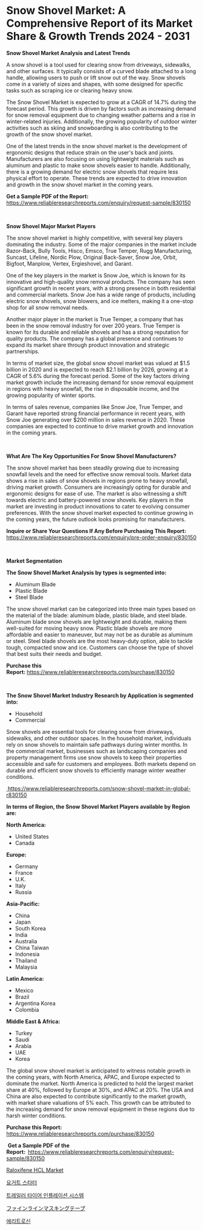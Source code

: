 <p><h1>Snow Shovel Market: A Comprehensive Report of its Market Share & Growth Trends 2024 - 2031</h1></p><p><strong>Snow Shovel Market Analysis and Latest Trends</strong></p>
<p><p>A snow shovel is a tool used for clearing snow from driveways, sidewalks, and other surfaces. It typically consists of a curved blade attached to a long handle, allowing users to push or lift snow out of the way. Snow shovels come in a variety of sizes and shapes, with some designed for specific tasks such as scraping ice or clearing heavy snow.</p><p>The Snow Shovel Market is expected to grow at a CAGR of 14.7% during the forecast period. This growth is driven by factors such as increasing demand for snow removal equipment due to changing weather patterns and a rise in winter-related injuries. Additionally, the growing popularity of outdoor winter activities such as skiing and snowboarding is also contributing to the growth of the snow shovel market.</p><p>One of the latest trends in the snow shovel market is the development of ergonomic designs that reduce strain on the user's back and joints. Manufacturers are also focusing on using lightweight materials such as aluminum and plastic to make snow shovels easier to handle. Additionally, there is a growing demand for electric snow shovels that require less physical effort to operate. These trends are expected to drive innovation and growth in the snow shovel market in the coming years.</p></p>
<p><strong>Get a Sample PDF of the Report:&nbsp;</strong> <a href="https://www.reliableresearchreports.com/enquiry/request-sample/830150">https://www.reliableresearchreports.com/enquiry/request-sample/830150</a></p>
<p>&nbsp;</p>
<p><strong>Snow Shovel Major Market Players</strong></p>
<p><p>The snow shovel market is highly competitive, with several key players dominating the industry. Some of the major companies in the market include Razor-Back, Bully Tools, Hisco, Emsco, True Temper, Rugg Manufacturing, Suncast, Lifeline, Nordic Plow, Original Back-Saver, Snow Joe, Orbit, Bigfoot, Manplow, Vertex, Ergieshovel, and Garant.</p><p>One of the key players in the market is Snow Joe, which is known for its innovative and high-quality snow removal products. The company has seen significant growth in recent years, with a strong presence in both residential and commercial markets. Snow Joe has a wide range of products, including electric snow shovels, snow blowers, and ice melters, making it a one-stop shop for all snow removal needs.</p><p>Another major player in the market is True Temper, a company that has been in the snow removal industry for over 200 years. True Temper is known for its durable and reliable shovels and has a strong reputation for quality products. The company has a global presence and continues to expand its market share through product innovation and strategic partnerships.</p><p>In terms of market size, the global snow shovel market was valued at $1.5 billion in 2020 and is expected to reach $2.1 billion by 2026, growing at a CAGR of 5.6% during the forecast period. Some of the key factors driving market growth include the increasing demand for snow removal equipment in regions with heavy snowfall, the rise in disposable income, and the growing popularity of winter sports.</p><p>In terms of sales revenue, companies like Snow Joe, True Temper, and Garant have reported strong financial performance in recent years, with Snow Joe generating over $200 million in sales revenue in 2020. These companies are expected to continue to drive market growth and innovation in the coming years.</p></p>
<p>&nbsp;</p>
<p><strong>What Are The Key Opportunities For Snow Shovel Manufacturers?</strong></p>
<p><p>The snow shovel market has been steadily growing due to increasing snowfall levels and the need for effective snow removal tools. Market data shows a rise in sales of snow shovels in regions prone to heavy snowfall, driving market growth. Consumers are increasingly opting for durable and ergonomic designs for ease of use. The market is also witnessing a shift towards electric and battery-powered snow shovels. Key players in the market are investing in product innovations to cater to evolving consumer preferences. With the snow shovel market expected to continue growing in the coming years, the future outlook looks promising for manufacturers.</p></p>
<p><strong>Inquire or Share Your Questions If Any Before Purchasing This Report:</strong> <a href="https://www.reliableresearchreports.com/enquiry/pre-order-enquiry/830150">https://www.reliableresearchreports.com/enquiry/pre-order-enquiry/830150</a></p>
<p>&nbsp;</p>
<p><strong>Market Segmentation</strong></p>
<p><strong>The Snow Shovel Market Analysis by types is segmented into:</strong></p>
<p><ul><li>Aluminum Blade</li><li>Plastic Blade</li><li>Steel Blade</li></ul></p>
<p><p>The snow shovel market can be categorized into three main types based on the material of the blade: aluminum blade, plastic blade, and steel blade. Aluminum blade snow shovels are lightweight and durable, making them well-suited for moving heavy snow. Plastic blade shovels are more affordable and easier to maneuver, but may not be as durable as aluminum or steel. Steel blade shovels are the most heavy-duty option, able to tackle tough, compacted snow and ice. Customers can choose the type of shovel that best suits their needs and budget.</p></p>
<p><strong>Purchase this Report:&nbsp;</strong><a href="https://www.reliableresearchreports.com/purchase/830150">https://www.reliableresearchreports.com/purchase/830150</a></p>
<p>&nbsp;</p>
<p><strong>The Snow Shovel Market Industry Research by Application is segmented into:</strong></p>
<p><ul><li>Household</li><li>Commercial</li></ul></p>
<p><p>Snow shovels are essential tools for clearing snow from driveways, sidewalks, and other outdoor spaces. In the household market, individuals rely on snow shovels to maintain safe pathways during winter months. In the commercial market, businesses such as landscaping companies and property management firms use snow shovels to keep their properties accessible and safe for customers and employees. Both markets depend on durable and efficient snow shovels to efficiently manage winter weather conditions.</p></p>
<p><a href="https://www.reliableresearchreports.com/snow-shovel-market-in-global-r830150">&nbsp;https://www.reliableresearchreports.com/snow-shovel-market-in-global-r830150</a></p>
<p><strong>In terms of Region, the Snow Shovel Market Players available by Region are:</strong></p>
<p>
    <p> <strong> North America: </strong>
        <ul>
            <li>United States</li>
            <li>Canada</li>
        </ul>
        </p> 
    <p> <strong> Europe: </strong>
        <ul>
            <li>Germany</li>
            <li>France</li>
            <li>U.K.</li>
            <li>Italy</li>
            <li>Russia</li>
        </ul>
        </p> 
    <p> <strong> Asia-Pacific: </strong>
        <ul>
            <li>China</li>
            <li>Japan</li>
            <li>South Korea</li>
            <li>India</li>
            <li>Australia</li>
            <li>China Taiwan</li>
            <li>Indonesia</li>
            <li>Thailand</li>
            <li>Malaysia</li>
        </ul>
        </p> 
    <p> <strong> Latin America: </strong>
        <ul>
            <li>Mexico</li>
            <li>Brazil</li>
            <li>Argentina Korea</li>
            <li>Colombia</li>
        </ul>
        </p> 
    <p> <strong> Middle East & Africa: </strong>
        <ul>
            <li>Turkey</li>
            <li>Saudi</li>
            <li>Arabia</li>
            <li>UAE</li>
            <li>Korea</li>
        </ul>
    </p>
    </p>
<p><p>The global snow shovel market is anticipated to witness notable growth in the coming years, with North America, APAC, and Europe expected to dominate the market. North America is predicted to hold the largest market share at 40%, followed by Europe at 30%, and APAC at 20%. The USA and China are also expected to contribute significantly to the market growth, with market share valuations of 5% each. This growth can be attributed to the increasing demand for snow removal equipment in these regions due to harsh winter conditions.</p></p>
<p><strong>Purchase this Report: </strong><a href="https://www.reliableresearchreports.com/purchase/830150">https://www.reliableresearchreports.com/purchase/830150</a></p>
<p>&nbsp;<strong>Get a Sample PDF of the Report:&nbsp;&nbsp;</strong><a href="https://www.reliableresearchreports.com/enquiry/request-sample/830150">https://www.reliableresearchreports.com/enquiry/request-sample/830150</a></p>
<p><strong></strong></p>
<p><p><a href="https://issuu.com/reportprime-2/docs/raloxifene-hcl-market-size-2030.pptx">Raloxifene HCL Market</a></p><p><a href="https://github.com/nuekbpymrrz5/Market-Research-Report-List-1/blob/main/167377739598.md">요거트 스타터</a></p><p><a href="https://medium.com/@brionnaboyle/%ED%8A%B8%EB%A0%88%EC%9D%BC%EB%9F%AC-%ED%83%80%EC%9D%B4%EC%96%B4-%ED%8C%BD%EC%B0%BD-%EC%8B%9C%EC%8A%A4%ED%85%9C-%EC%8B%9C%EC%9E%A5-%EA%B7%9C%EB%AA%A8-cagr-%EB%8F%99%ED%96%A5-2024-2030-b063d419502a">트레일러 타이어 인플레이션 시스템</a></p><p><a href="https://medium.com/@tiannastark1/%E5%BE%AE%E7%B4%B0%E3%81%AA%E3%83%A9%E3%82%A4%E3%83%B3%E3%83%9E%E3%82%B9%E3%82%AD%E3%83%B3%E3%82%B0%E3%83%86%E3%83%BC%E3%83%97%E5%B8%82%E5%A0%B4%E3%81%AE%E5%88%86%E6%9E%90-%E3%82%B0%E3%83%AD%E3%83%BC%E3%83%90%E3%83%AB%E7%94%A3%E6%A5%AD%E3%81%AE%E8%A6%8B%E9%80%9A%E3%81%97%E3%81%A8%E4%BA%88%E6%B8%AC-2024%E5%B9%B4%E3%81%8B%E3%82%892031%E5%B9%B4-5c69dce4a5ee">ファインラインマスキングテープ</a></p><p><a href="https://medium.com/@deborahward03/%EC%97%90%EB%A6%AC%EC%8A%A4%EB%A1%9C%EC%8B%A0-%EC%8B%9C%EC%9E%A5-%EC%A0%84%EB%A7%9D-%EC%82%B0%EC%97%85-%EA%B0%9C%EC%9A%94-%EB%B0%8F-%EC%98%88%EC%B8%A1-2024%EB%85%84%EB%B6%80%ED%84%B0-2031%EB%85%84%EA%B9%8C%EC%A7%80-0a2cac1fcc92">에리트로신</a></p></p>